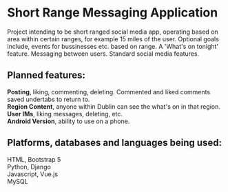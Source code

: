 # Short Range Messaging Application
Project intending to be short ranged social media app, operating based on area within certain ranges, for example 15 miles of the user.
Optional goals include, events for bussinesses etc. based on range. A 'What's on tonight' feature. Messaging between users. Standard social media features.

## Planned features:
**Posting**, liking, commenting, deleting. Commented and liked comments saved undertabs to return to.<br>
**Region Content**, anyone within Dublin can see the what's on in that region.<br>
**User IMs**, liking messages, deleting, etc. <br>
**Android Version**, ability to use on a phone. <br>



## Platforms, databases and languages being used:
HTML, Bootstrap 5 <br>
Python, Django <br>
Javascript, Vue.js<br>
MySQL<br>
